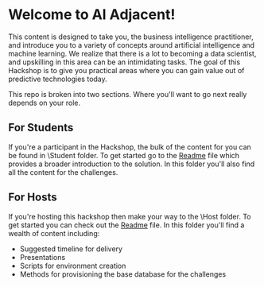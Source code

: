 # Welcome to AI Adjacent!

This content is designed to take you, the business intelligence practitioner, and introduce you to a variety of concepts around artificial intelligence and machine learning.  We realize that there is a lot to becoming a data scientist, and upskilling in this area can be an intimidating tasks.  The goal of this Hackshop is to give you practical areas where you can gain value out of predictive technologies today.  

This repo is broken into two sections.  Where you'll want to go next really depends on your role.

## For Students

If you're a participant in the Hackshop, the bulk of the content for you can be found in \Student folder.  To get started go to the [Readme](./Student/README.md) file which provides a broader introduction to the solution.  In this folder you'll also find all the content for the challenges.

## For Hosts

If you're hosting this hackshop then make your way to the \Host folder.  To get started you can check out the [Readme](./Host/README.md) file.  In this folder you'll find a wealth of content including:
* Suggested timeline for delivery
* Presentations
* Scripts for environment creation
* Methods for provisioning the base database for the challenges